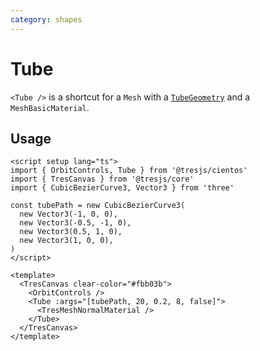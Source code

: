 ```yaml
---
category: shapes
---
```


# Tube <Badge type="warning" text="^1.6.0" />

`<Tube />` is a shortcut for a `Mesh` with a [`TubeGeometry`](https://threejs.org/docs/?q=tube#api/en/geometries/TubeGeometry) and a `MeshBasicMaterial`.

## Usage

```vue:demo
<script setup lang="ts">
import { OrbitControls, Tube } from '@tresjs/cientos'
import { TresCanvas } from '@tresjs/core'
import { CubicBezierCurve3, Vector3 } from 'three'

const tubePath = new CubicBezierCurve3(
  new Vector3(-1, 0, 0),
  new Vector3(-0.5, -1, 0),
  new Vector3(0.5, 1, 0),
  new Vector3(1, 0, 0),
)
</script>

<template>
  <TresCanvas clear-color="#fbb03b">
    <OrbitControls />
    <Tube :args="[tubePath, 20, 0.2, 8, false]">
      <TresMeshNormalMaterial />
    </Tube>
  </TresCanvas>
</template>
```
